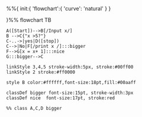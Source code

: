%%{
    init:{
        'flowchart':{
            'curve': 'natural'
        }
    }

}%%
flowchart TB
   
    A([Start])-->B[/Input x/]
    B -->C{"x >5?"}
    C-..->|yes|D([stop])
    C-->|No|F[/print x /]:::bigger
    F-->G[x = x+ 1]:::nice 
    G:::bigger-->C 

    linkStyle 3,4,5 stroke-width:5px, stroke:#00ff00
    linkStyle 2 stroke:#ff0000

    style B color:#ffffff,font-size:18pt,fill:#00aaff

    classDef bigger font-size:15pt, stroke-width:3px
    classDef nice  font-size:17pt, stroke:red

    %% class A,C,D bigger
   
    


    
    
